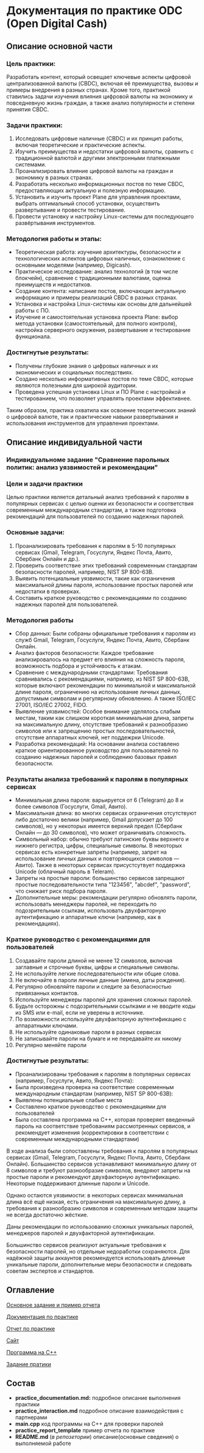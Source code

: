 # Документация по практике ODC (Open Digital Cash)

## Описание основной части
### Цель практики:
Разработать контент, который освещает ключевые аспекты цифровой централизованной валюты (CBDC), включая её преимущества, вызовы и примеры внедрения в разных странах. Кроме того, практикой ставились задачи изучения влияния цифровой валюты на экономику и повседневную жизнь граждан, а также анализ популярности и степени принятия CBDC.

### Задачи практики:
1. Исследовать цифровые наличные (CBDC) и их принцип работы, включая теоретические и практические аспекты.
2. Изучить преимущества и недостатки цифровой валюты, сравнить с традиционной валютой и другими электронными платежными системами.
3. Проанализировать влияние цифровой валюты на граждан и экономику в разных странах.
4. Разработать несколько информационных постов по теме CBDC, предоставляющих актуальную и полезную информацию.
5. Установить и изучить проект Plane для управления проектами, выбрать оптимальный способ установки, осуществить развертывание и провести тестирование.
6. Провести установку и настройку Linux-системы для последующего развёртывания инструментов.

### Методология работы и этапы:

- Теоретическая работа: изучение архитектуры, безопасности и технологических аспектов цифровых наличных, ознакомление с основными моделями (например, Digicash).
- Практическое исследование: анализ технологий (в том числе блокчейн), сравнение с традиционными валютами, оценка преимуществ и недостатков.
- Создание контента: написание постов, включающих актуальную информацию и примеры реализаций CBDC в разных странах.
- Установка и настройка Linux-системы как основы для дальнейшей работы с ПО.
- Изучение и самостоятельная установка проекта Plane: выбор метода установки (самостоятельный, для полного контроля), настройка серверного окружения, развертывание и тестирование функционала.

### Достигнутые результаты:

- Получены глубокие знания о цифровых наличных и их экономических и социальных последствиях.
- Создано несколько информативных постов по теме CBDC, которые являются полезными для широкой аудитории.
- Проведена успешная установка Linux и ПО Plane с настройкой и тестированием, что позволяет управлять проектами эффективнее.

Таким образом, практика охватила как освоение теоретических знаний о цифровой валюте, так и практические навыки развертывания и использования инструментов для управления проектами.

       


## Описание индивидуальной части
### Индивидуальноме задание "Сравнение парольных политик: анализ уязвимостей и рекомендации"

### Цели и задачи практики
Целью практики является детальный анализ требований к паролям в популярных сервисах с целью оценки их безопасности и соответствия современным международным стандартам, а также подготовка рекомендаций для пользователей по созданию надежных паролей.

### Основные задачи:

1. Проанализировать требования к паролям в 5-10 популярных сервисах (Gmail, Telegram, Госуслуги, Яндекс Почта, Авито, Сбербанк Онлайн и др.).
2. Проверить соответствие этих требований современным стандартам безопасности паролей, например, NIST SP 800-63B.
3. Выявить потенциальные уязвимости, такие как ограничения максимальной длины пароля, использование простых паролей или недостатки в проверках.
4. Составить краткое руководство с рекомендациями по созданию надежных паролей для пользователей.

### Методология работы
- Сбор данных: Были собраны официальные требования к паролям из служб Gmail, Telegram, Госуслуги, Яндекс Почта, Авито, Сбербанк Онлайн.
- Анализ факторов безопасности: Каждое требование анализировалось на предмет его влияния на сложность пароля, возможность подбора и устойчивость к атакам.
- Сравнение с международными стандартами: Требования сравнивались с рекомендациями, например, из NIST SP 800-63B, которые включают рекомендации по минимальной и максимальной длине пароля, ограничению на использование личных данных, допустимым символам и регулярному обновлению. А также  ISO/IEC 27001, ISO/IEC 27002, FIDO.
- Выявление уязвимостей: Особое внимание уделялось слабым местам, таким как слишком короткая минимальная длина, запреты на максимальную длину, отсутствие требований к разнообразию символов или к запрещению простых последовательностей, отсутствие аппаратных ключей, нет поддежрки Unicode.
- Разработка рекомендаций: На основании анализа составлено краткое ориентированное руководство для пользователей по созданию надежных паролей и соблюдению базовых правил безопасности.

### Результаты анализа требований к паролям в популярных сервисах
- Минимальная длина пароля: варьируется от 6 (Telegram) до 8 и более символов (Госуслуги, Gmail, Авито).
- Максимальная длина: во многих сервисах ограничения отсутствуют либо достаточно велики (например, Gmail допускает до 100 символов), но у некоторых имеется верхний предел (Сбербанк Онлайн — до 30 символов), что может ограничивать сложность.
- Символьный набор: обычно требуют латинские буквы верхнего и нижнего регистра, цифры, специальные символы. В некоторых сервисах есть конкретные запреты (например, запрет на использование личных данных и повторяющихся символов — Авито). Также в некоторых сервисах присустсутвует поддержка Unicode (облачный пароль в Teleram).
- Запреты на простые пароли: большинство сервисов запрещают простые последовательности типа "123456", "abcdef", "password", что снижает риск подбора пароля.
- Дополнительные меры: рекомендации регулярно обновлять пароли, использовать менеджеры паролей, не переходить по подозрительным ссылкам, использовать двухфакторную аутентификацию и аппаратные ключи (например, как в рекомендациях).

### Краткое руководство с рекомендациями для пользователей
1. Создавайте пароли длиной не менее 12 символов, включая заглавные и строчные буквы, цифры и специальные символы.
2. Не используйте легкие последовательности или общие слова.
3. Не включайте в пароли личные данные (имена, даты рождения).
4. Регулярно обновляйте пароли и следите за безопасностью привязанных контактов.
5. Используйте менеджеры паролей для хранения сложных паролей.
6. Будьте осторожны с подозрительными ссылками и не вводите коды из SMS или e-mail, если не уверены в источнике.
7. По возможности используйте двухфакторную аутентификацию с аппаратными ключами.
8. Не используйте одинаковые пароли в разных сервисах
9. Не записывайте пароли на бумаге и не передавайте их никому
10. Регулярно меняйте пароли

### Достигнутые результаты:
- Проанализированы требования к паролям в популярных сервисах (например, Госуслуги, Авито, Яндекс Почта):
- Была произведена проверка на соответствие современным международным стандартам (например, NIST SP 800-63B):
- Выявлены потенциальные слабые места
- Составлено краткое руководство с рекомендациями для пользователей
- Была составлена программа на C++, которая проверяет введенный пароль на соответствие требованиям рассмотренных сервисов, и рекомендует изменения (корректировки в соответствии с современным международными стандартами)

В ходе анализа были сопоставлены требования к паролям в популярных сервисах (Gmail, Telegram, Госуслуги, Яндекс Почта, Авито, Сбербанк Онлайн). Большинство сервисов устанавливают минимальную длину от 8 символов и требуют разнообразие символов, внедряют запреты на простые пароли и рекомендуют двухфакторную аутентификацию. Некоторые поддерживают длинные пароли и Unicode.

Однако остаются уязвимости: в некоторых сервисах минимальная длина всё ещё низкая, есть ограничения на максимальную длину, а требования к разнообразию символов и современным методам защиты не всегда достаточно жёсткие.

Даны рекомендации по использованию сложных уникальных паролей, менеджеров паролей и двухфакторной аутентификации.

Большинство сервисов реализуют актуальные требования к безопасности паролей, но отдельные недоработки сохраняются. Для надёжной защиты аккаунтов рекомендуется использовать длинные уникальные пароли, дополнительные меры безопасности и следовать советам экспертов и стандартов.

## Оглавление
[Основное задание и пример отчета](../task/)

[Документация по практике](../docs/)

[Отчет по практике](../reports/)

[Сайт](../site/)

[Программа на C++](../src/)

[Задание пратики](../task/)



## Состав
- **practice_documentation.md:** подробное описание выполнения практики
- **practice_interaction.md** подробное описание взаимодействия с партнерами
- **main.cpp** код программы на С++ для проверки паролей
- **practice_report_template** пример отчета по практике
- **README.md** (*в репозетории*) описание(основные сведения) о выполняемой работе






